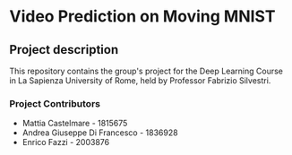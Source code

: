# Video Prediction on Moving MNIST  
## Project description
This repository contains the group's project for the Deep Learning Course in La Sapienza University of Rome, held by Professor Fabrizio Silvestri.


### Project Contributors
* Mattia Castelmare - 1815675
* Andrea Giuseppe Di Francesco - 1836928
* Enrico Fazzi - 2003876
